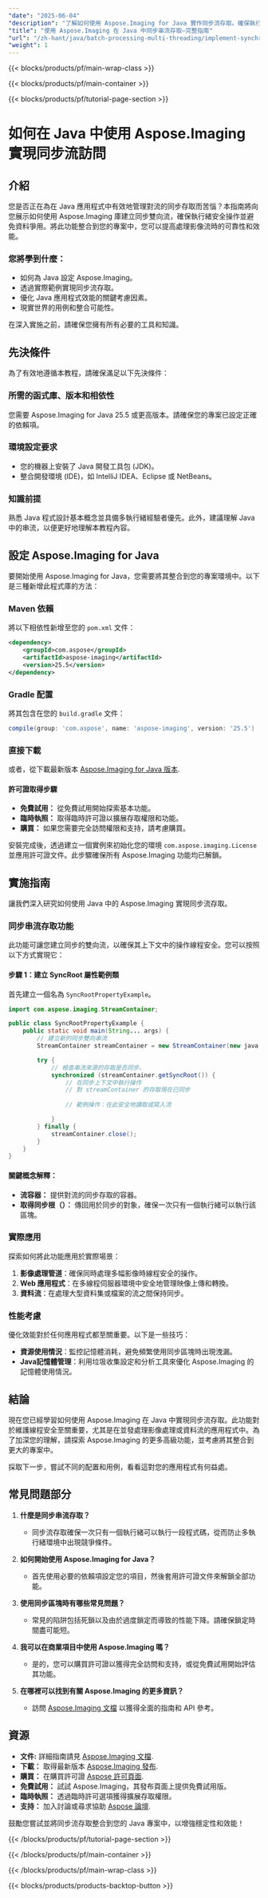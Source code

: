 ```yaml
---
"date": "2025-06-04"
"description": "了解如何使用 Aspose.Imaging for Java 實作同步流存取。確保執行緒安全操作並提升多執行緒應用程式的效能。"
"title": "使用 Aspose.Imaging 在 Java 中同步串流存取—完整指南"
"url": "/zh-hant/java/batch-processing-multi-threading/implement-synchronized-stream-access-aspose-imaging-java/"
"weight": 1
---
```


{{< blocks/products/pf/main-wrap-class >}}

{{< blocks/products/pf/main-container >}}

{{< blocks/products/pf/tutorial-page-section >}}
# 如何在 Java 中使用 Aspose.Imaging 實現同步流訪問

## 介紹

您是否正在為在 Java 應用程式中有效地管理對流的同步存取而苦惱？本指南將向您展示如何使用 Aspose.Imaging 庫建立同步雙向流，確保執行緒安全操作並避免資料爭用。將此功能整合到您的專案中，您可以提高處理影像流時的可靠性和效能。

### 您將學到什麼：

- 如何為 Java 設定 Aspose.Imaging。
- 透過實際範例實現同步流存取。
- 優化 Java 應用程式效能的關鍵考慮因素。
- 現實世界的用例和整合可能性。

在深入實施之前，請確保您擁有所有必要的工具和知識。 

## 先決條件

為了有效地遵循本教程，請確保滿足以下先決條件：

### 所需的函式庫、版本和相依性

您需要 Aspose.Imaging for Java 25.5 或更高版本。請確保您的專案已設定正確的依賴項。

### 環境設定要求

- 您的機器上安裝了 Java 開發工具包 (JDK)。
- 整合開發環境 (IDE)，如 IntelliJ IDEA、Eclipse 或 NetBeans。

### 知識前提

熟悉 Java 程式設計基本概念並具備多執行緒經驗者優先。此外，建議理解 Java 中的串流，以便更好地理解本教程內容。

## 設定 Aspose.Imaging for Java

要開始使用 Aspose.Imaging for Java，您需要將其整合到您的專案環境中。以下是三種新增此程式庫的方法：

### Maven 依賴

將以下相依性新增至您的 `pom.xml` 文件：

```xml
<dependency>
    <groupId>com.aspose</groupId>
    <artifactId>aspose-imaging</artifactId>
    <version>25.5</version>
</dependency>
```

### Gradle 配置

將其包含在您的 `build.gradle` 文件：

```gradle
compile(group: 'com.aspose', name: 'aspose-imaging', version: '25.5')
```

### 直接下載

或者，從下載最新版本 [Aspose.Imaging for Java 版本](https://releases。aspose.com/imaging/java/).

#### 許可證取得步驟

- **免費試用：** 從免費試用開始探索基本功能。
- **臨時執照：** 取得臨時許可證以擴展存取權限和功能。
- **購買：** 如果您需要完全訪問權限和支持，請考慮購買。

安裝完成後，透過建立一個實例來初始化您的環境 `com.aspose.imaging.License` 並應用許可證文件。此步驟確保所有 Aspose.Imaging 功能均已解鎖。

## 實施指南

讓我們深入研究如何使用 Java 中的 Aspose.Imaging 實現同步流存取。

### 同步串流存取功能

此功能可讓您建立同步的雙向流，以確保其上下文中的操作線程安全。您可以按照以下方式實現它：

#### 步驟 1：建立 SyncRoot 屬性範例類

首先建立一個名為 `SyncRootPropertyExample`。

```java
import com.aspose.imaging.StreamContainer;

public class SyncRootPropertyExample {
    public static void main(String... args) {
        // 建立新的同步雙向串流
        StreamContainer streamContainer = new StreamContainer(new java.io.ByteArrayInputStream(new byte[0]));

        try {
            // 檢查串流來源的存取是否同步。
            synchronized (streamContainer.getSyncRoot()) {
                // 在同步上下文中執行操作
                // 對 streamContainer 的存取現在已同步
                
                // 範例操作：在此安全地讀取或寫入流

            }
        } finally {
            streamContainer.close();
        }
    }
}
```

#### 關鍵概念解釋：

- **流容器：** 提供對流的同步存取的容器。
- **取得同步根（）：** 傳回用於同步的對象，確保一次只有一個執行緒可以執行該區塊。

### 實際應用

探索如何將此功能應用於實際場景：

1. **影像處理管道**：確保同時處理多幅影像時線程安全的操作。
2. **Web 應用程式**：在多線程伺服器環境中安全地管理映像上傳和轉換。
3. **資料流**：在處理大型資料集或檔案的流之間保持同步。

### 性能考慮

優化效能對於任何應用程式都至關重要。以下是一些技巧：

- **資源使用情況**：監控記憶體消耗，避免頻繁使用同步區塊時出現洩漏。
- **Java記憶體管理**：利用垃圾收集設定和分析工具來優化 Aspose.Imaging 的記憶體使用情況。

## 結論

現在您已經學習如何使用 Aspose.Imaging 在 Java 中實現同步流存取。此功能對於維護線程安全至關重要，尤其是在並發處理影像處理或資料流的應用程式中。為了加深您的理解，請探索 Aspose.Imaging 的更多高級功能，並考慮將其整合到更大的專案中。

採取下一步，嘗試不同的配置和用例，看看這對您的應用程式有何益處。

## 常見問題部分

1. **什麼是同步串流存取？**
   - 同步流存取確保一次只有一個執行緒可以執行一段程式碼，從而防止多執行緒環境中出現競爭條件。

2. **如何開始使用 Aspose.Imaging for Java？**
   - 首先使用必要的依賴項設定您的項目，然後套用許可證文件來解鎖全部功能。

3. **使用同步區塊時有哪些常見問題？**
   - 常見的陷阱包括死鎖以及由於過度鎖定而導致的性能下降。請確保鎖定時間盡可能短。

4. **我可以在商業項目中使用 Aspose.Imaging 嗎？**
   - 是的，您可以購買許可證以獲得完全訪問和支持，或從免費試用開始評估其功能。

5. **在哪裡可以找到有關 Aspose.Imaging 的更多資訊？**
   - 訪問 [Aspose.Imaging 文檔](https://reference.aspose.com/imaging/java/) 以獲得全面的指南和 API 參考。

## 資源

- **文件:** 詳細指南請見 [Aspose.Imaging 文檔](https://reference。aspose.com/imaging/java/).
- **下載：** 取得最新版本 [Aspose.Imaging 發布](https://releases。aspose.com/imaging/java/).
- **購買：** 在購買許可證 [Aspose 許可頁面](https://purchase。aspose.com/buy).
- **免費試用：** 試試 Aspose.Imaging，其發布頁面上提供免費試用版。
- **臨時執照：** 透過臨時許可選項獲得擴展存取權限。
- **支持：** 加入討論或尋求協助 [Aspose 論壇](https://forum。aspose.com/c/imaging/10).

鼓勵您嘗試並將同步流存取整合到您的 Java 專案中，以增強穩定性和效能！

{{< /blocks/products/pf/tutorial-page-section >}}

{{< /blocks/products/pf/main-container >}}

{{< /blocks/products/pf/main-wrap-class >}}

{{< blocks/products/products-backtop-button >}}